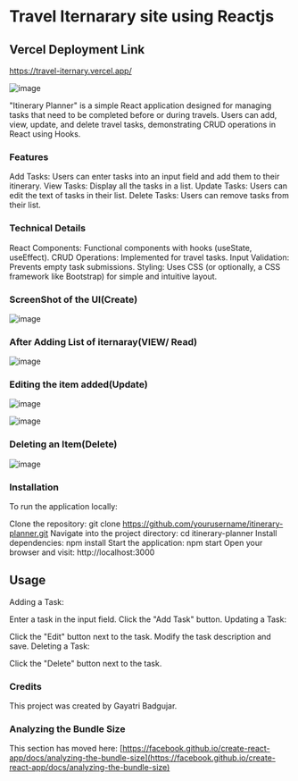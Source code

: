 # Travel Iternarary site using Reactjs

## Vercel Deployment Link

https://travel-iternary.vercel.app/

![image](https://github.com/gayatrib16/TravelIternary/assets/98201306/5291bffa-b1fb-4453-a5f2-c14b95ba37b8)

"Itinerary Planner" is a simple React application designed for managing tasks that need to be completed before or during travels. Users can add, view, update, and delete travel tasks, demonstrating CRUD operations in React using Hooks.



### Features

Add Tasks: Users can enter tasks into an input field and add them to their itinerary.
View Tasks: Display all the tasks in a list.
Update Tasks: Users can edit the text of tasks in their list.
Delete Tasks: Users can remove tasks from their list.

### Technical Details

React Components: Functional components with hooks (useState, useEffect).
CRUD Operations: Implemented for travel tasks.
Input Validation: Prevents empty task submissions.
Styling: Uses CSS (or optionally, a CSS framework like Bootstrap) for simple and intuitive layout.

### ScreenShot of the UI(Create)
![image](https://github.com/gayatrib16/TravelIternary/assets/98201306/201d3934-4dc3-4c12-8d14-58134a7c4713)

### After Adding List of iternaray(VIEW/ Read) 
![image](https://github.com/gayatrib16/TravelIternary/assets/98201306/41dedf04-a8bd-40b2-82e2-ea8cf06f836d)

### Editing the item added(Update)
![image](https://github.com/gayatrib16/TravelIternary/assets/98201306/e5d40cee-3693-4d3b-b2e3-f87388ef7904)

![image](https://github.com/gayatrib16/TravelIternary/assets/98201306/2bc0a0f1-efa1-429e-b9ba-1347d5bba5bc)

### Deleting an Item(Delete)
![image](https://github.com/gayatrib16/TravelIternary/assets/98201306/26b50511-6dab-4b04-acb2-ed988c21ee03)


### Installation

To run the application locally:

Clone the repository: git clone https://github.com/yourusername/itinerary-planner.git
Navigate into the project directory: cd itinerary-planner
Install dependencies: npm install
Start the application: npm start
Open your browser and visit: http://localhost:3000

## Usage

Adding a Task:

Enter a task in the input field.
Click the "Add Task" button.
Updating a Task:

Click the "Edit" button next to the task.
Modify the task description and save.
Deleting a Task:

Click the "Delete" button next to the task.

### Credits

This project was created by Gayatri Badgujar.

### Analyzing the Bundle Size

This section has moved here: [https://facebook.github.io/create-react-app/docs/analyzing-the-bundle-size](https://facebook.github.io/create-react-app/docs/analyzing-the-bundle-size)
